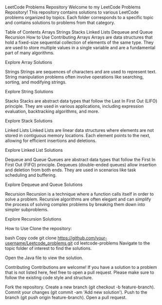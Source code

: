 LeetCode Problems Repository
Welcome to my LeetCode Problems Repository! This repository contains solutions to various LeetCode problems organized by topics. Each folder corresponds to a specific topic and contains solutions to problems from that category.

Table of Contents
Arrays
Strings
Stacks
Linked Lists
Dequeue and Queue
Recursion
How to Use
Contributing
Arrays
Arrays are data structures that hold a fixed-size sequential collection of elements of the same type. They are used to store multiple values in a single variable and are a fundamental part of many algorithms.

Explore Array Solutions

Strings
Strings are sequences of characters and are used to represent text. String manipulation problems often involve operations like searching, sorting, and modifying strings.

Explore String Solutions

Stacks
Stacks are abstract data types that follow the Last In First Out (LIFO) principle. They are used in various applications, including expression evaluation, backtracking algorithms, and more.

Explore Stack Solutions

Linked Lists
Linked Lists are linear data structures where elements are not stored in contiguous memory locations. Each element points to the next, allowing for efficient insertions and deletions.

Explore Linked List Solutions

Dequeue and Queue
Queues are abstract data types that follow the First In First Out (FIFO) principle. Dequeues (double-ended queues) allow insertion and deletion from both ends. They are used in scenarios like task scheduling and buffering.

Explore Dequeue and Queue Solutions

Recursion
Recursion is a technique where a function calls itself in order to solve a problem. Recursive algorithms are often elegant and can simplify the process of solving complex problems by breaking them down into simpler subproblems.

Explore Recursion Solutions

How to Use
Clone the repository:

bash
Copy code
git clone https://github.com/your-username/Leetcode_problems.git
cd leetcode-problems
Navigate to the topic folder of interest to find the solutions.

Open the Java file to view the solution.

Contributing
Contributions are welcome! If you have a solution to a problem that is not listed here, feel free to open a pull request. Please make sure to follow the existing code style and structure.

Fork the repository.
Create a new branch (git checkout -b feature-branch).
Commit your changes (git commit -am 'Add new solution').
Push to the branch (git push origin feature-branch).
Open a pull request.
